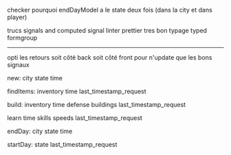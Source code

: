 checker pourquoi endDayModel a le state deux fois (dans la city et dans player)

trucs
signals and computed signal
linter
prettier
tres bon typage
typed formgroup

---

opti les retours soit côté back soit côté front pour n'update que les bons signaux

new:
city
state
time

findItems:
inventory
time
last_timestamp_request

build:
inventory
time
defense
buildings
last_timestamp_request

learn
time
skills
speeds
last_timestamp_request

endDay:
city
state
time

startDay:
state
last_timestamp_request

